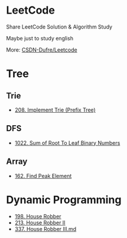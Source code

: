 # LeetCode
Share LeetCode Solution &amp; Algorithm Study

Maybe just to study english

More: [CSDN-Dufre/Leetcode](https://blog.csdn.net/u011391629/article/category/6229232)

# Tree
## Trie 

- [208. Implement Trie (Prefix Tree)](https://github.com/Dufre/LeetCode/blob/master/208.%20Implement%20Trie%20(Prefix%20Tree).md)

## DFS

- [1022. Sum of Root To Leaf Binary Numbers](https://github.com/Dufre/LeetCode/blob/master/1022.%20Sum%20of%20Root%20To%20Leaf%20Binary%20Numbers.md)

## Array
- [162. Find Peak Element](https://github.com/Dufre/LeetCode/blob/master/162.%20Find%20Peak%20Element.md)

# Dynamic Programming

- [198. House Robber](https://github.com/Dufre/LeetCode/blob/master/198.%20House%20Robber.md)
- [213. House Robber II](https://github.com/Dufre/LeetCode/blob/master/213.%20House%20Robber%20II.md)
- [337. House Robber III.md](https://github.com/Dufre/LeetCode/blob/master/337.%20House%20Robber%20III.md)
